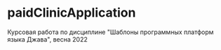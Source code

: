 # paidClinicApplication
Курсовая работа по дисциплине "Шаблоны программных платформ языка Джава", весна 2022

